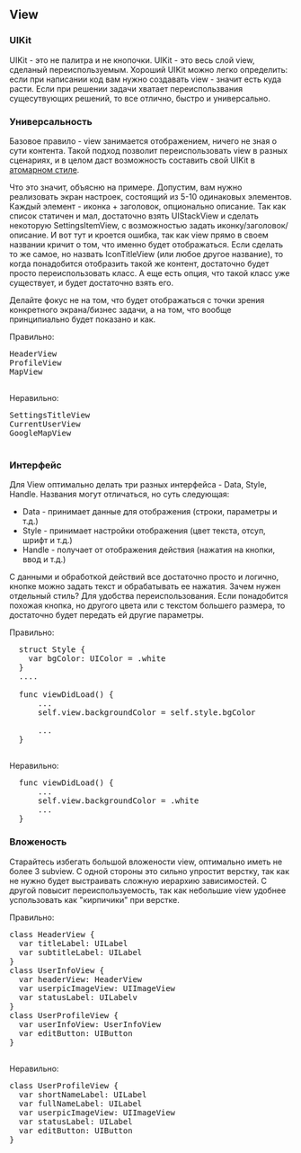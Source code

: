 <h2>View</h2>

<h3>UIKit</h3>
UIKit - это не палитра и не кнопочки. UIKit - это весь слой view, сделаный переиспользуемым. Хороший UIKit можно легко определить: если при написании код вам нужно создавать view - значит есть куда расти. Если при решении задачи хватает переиспользвания сущесутвующих решений, то все отлично, быстро и универсально.

<h3>Универсальность</h3>
<p>Базовое правило - view занимается отображением, ничего не зная о сути контента. Такой подход позволит переиспользовать view в разных сценариях, и в целом даст возможность составить свой UIKit в <a href="https://bradfrost.com/blog/post/atomic-web-design/">атомарном стиле</a>.</p>
<p>Что это значит, объясню на примере. Допустим, вам нужно реализовать экран настроек, состоящий из 5-10 одинаковых элементов. Каждый элемент - иконка + заголовок, опционально описание. Так как список статичен и мал, достаточно взять UIStackView и сделать некоторую SettingsItemView, с возможностью задать иконку/заголовок/описание. И вот тут и кроется ошибка, так как view прямо в своем названии кричит о том, что именно будет отображаться. Если сделать то же самое, но назвать IconTitleView (или любое другое название), то когда понадобится отобразить такой же контент, достаточно будет просто переиспользовать класс. А еще есть опция, что такой класс уже существует, и будет достаточно взять его.</p>
<p>Делайте фокус не на том, что будет отображаться с точки зрения конкретного экрана/бизнес задачи, а на том, что вообще принципиально будет показано и как.</p>
<p>
Правильно:
  <pre>
HeaderView
ProfileView
MapView
  </pre>
</p>
<p>
Неравильно:
<pre>
SettingsTitleView
CurrentUserView
GoogleMapView
  </pre>
</p>

<h3>Интерфейс</h3>
<p>Для View оптимально делать три разных интерфейса - Data, Style, Handle. Названия могут отличаться, но суть следующая:
  <ul>
  <li>Data - принимает данные для отображения (строки, параметры и т.д.)</li>
  <li>Style - принимает настройки отображения (цвет текста, отсуп, шрифт и т.д.)</li>
  <li>Handle - получает от отображения действия (нажатия на кнопки, ввод и т.д.)</li>
</ul>
С данными и обработкой действий все достаточно просто и логично, кнопке можно задать текст и обрабатывать ее нажатия. Зачем нужен отдельный стиль? Для удобства переиспользования. Если понадобится похожая кнопка, но другого цвета или с текстом большего размера, то достаточно будет передать ей другие параметры.
</p>
<p>
Правильно:<br>
<pre>
  struct Style {
    var bgColor: UIColor = .white
  }
  ....<Br>
  func viewDidLoad() {
      ...
      self.view.backgroundColor = self.style.bgColor<Br>
      ...
  }
  </pre>
</p>
<p>
Неравильно:<br>
<pre>
  func viewDidLoad() {
      ...
      self.view.backgroundColor = .white
      ...
  }
</pre>
</p>

<h3>Вложеность</h3>
Старайтесь избегать большой вложености view, оптимально иметь не более 3 subview. С одной стороны это сильно упростит верстку, так как не нужно будет выстраивать сложную иерархию зависимостей. С другой повысит переиспользуемость, так как небольшие view удобнее успользовать как "кирпичики" при верстке.
<p>
Правильно:<br>
<pre>
class HeaderView {
  var titleLabel: UILabel
  var subtitleLabel: UILabel
}
class UserInfoView {
  var headerView: HeaderView
  var userpicImageView: UIImageView
  var statusLabel: UILabelv
}
class UserProfileView {
  var userInfoView: UserInfoView
  var editButton: UIButton
} 
  </pre>
</p>
<p>
Неравильно:<br>
<pre>
class UserProfileView {
  var shortNameLabel: UILabel
  var fullNameLabel: UILabel
  var userpicImageView: UIImageView
  var statusLabel: UILabel
  var editButton: UIButton
} 
</pre>
</p>
